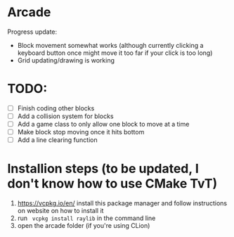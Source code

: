 # Arcade

Progress update:
- Block movement somewhat works (although currently clicking a keyboard button once might move it too far if your click is too long)
- Grid updating/drawing is working

# TODO:
- [ ] Finish coding other blocks
- [ ] Add a collision system for blocks
- [ ] Add a game class to only allow one block to move at a time
- [ ] Make block stop moving once it hits bottom
- [ ] Add a line clearing function

# Installion steps (to be updated, I don't know how to use CMake TvT)

1. https://vcpkg.io/en/ install this package manager and follow instructions on website on how to install it
2. run  ` vcpkg install raylib` in the command line
3. open the arcade folder (if you're using CLion) 
